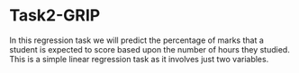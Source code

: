 # Task2-GRIP
In this regression task we will predict the percentage of marks that a student is expected to score based upon the number of hours they studied. This is a simple linear regression task as it involves just two variables. 
